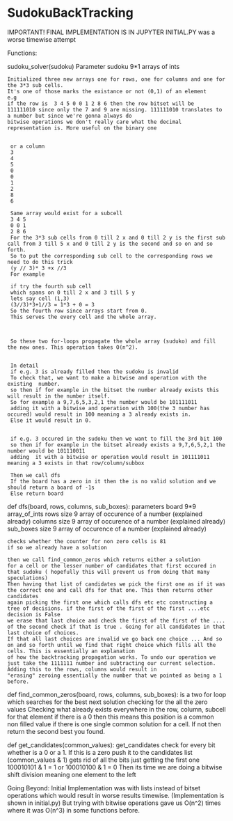 # SudokuBackTracking
IMPORTANT! FINAL IMPLEMENTATION IS IN JUPYTER
INITIAL.PY was a worse timewise attempt

Functions: 

sudoku_solver(sudoku) 
	Parameter sudoku 9*1 arrays of ints 

	Initialized three new arrays one for rows, one for columns and one for the 3*3 sub cells.
	It's one of those marks the existance or not (0,1) of an element 
	e.g
	if the row is  3 4 5 0 0 1 2 8 6 then the row bitset will be 
	111111010 since only the 7 and 9 are missing. 111111010 translates to a number but since we're gonna always do 
	bitwise operations we don't really care what the decimal representation is. More useful on the binary one
	 

	 or a column 
	 3 
	 4
	 5 
	 0
	 0
	 1 
	 2
	 8
	 6
	 
	 Same array would exist for a subcell 
	 3 4 5 
	 0 0 1 
	 2 8 6
	 For the 3*3 sub cells from 0 till 2 x and 0 till 2 y is the first sub call from 3 till 5 x and 0 till 2 y is the second and so on and so forth. 
	 So to put the corresponding sub cell to the corresponding rows we need to do this trick  
	 (y // 3)* 3 +x //3
	 For example 
	 
	 if try the fourth sub cell 
	 which spans on 0 till 2 x and 3 till 5 y 
	 lets say cell (1,3)
	 (3//3)*3+1//3 = 1*3 + 0 = 3
	 So the fourth row since arrays start from 0. 
	 This serves the every cell and the whole array.
	 
	 
	 
	 So these two for-loops propagate the whole array (suduko) and fill the new ones. This operation takes O(n^2). 
	 
	 
	 In detail 
	 if e.g. 3 is already filled then the sudoku is invalid
     To check that, we want to make a bitwise and operation with the existing  number.
     so then if for example in the bitset the number already exists this will result in the number itself.
	 So for example a 9,7,6,5,3,2,1 the number would be 101111011
     adding it with a bitwise and operation with 100(the 3 number has occured) would result in 100 meaning a 3 already exists in.
	 Else it would result in 0. 
	 
	 
	 if e.g. 3 occured in the sudoku then we want to fill the 3rd bit 100
     so then if for example in the bitset already exists a 9,7,6,5,2,1 the number would be 101110011
     adding  it with a bitwise or operation would result in 101111011 meaning a 3 exists in that row/column/subbox
 
	 Then we call dfs 
	 If the board has a zero in it then the is no valid solution and we should return a board of -1s 
	 Else return board
 
def dfs(board, rows, columns, sub_boxes):
	parameters 
	board 9*9 array_of_ints 
	rows size 9 array of occurence of a number (explained already)
	columns size 9 array of occurence of a number (explained already)
	sub_boxes size 9 array of occurence of a number (explained already)

	 
	checks whether the counter for non zero cells is 81 
	if so we already have a solution 

	then we call find_common_zeros which returns either a solution 
	for a cell or the lesser number of candidates that first occured in that sudoku ( hopefully this will prevent us from doing that many speculations) 
	Then having that list of candidates we pick the first one as if it was the correct one and call dfs for that one. This then returns other candidates 
	again picking the first one which calls dfs etc etc constructing a tree of decisions. if the first of the first of the first ....etc decision is False 
	we erase that last choice and check the first of the first of the .... of the second check if that is true . Going for all candidates in that last choice of choices.
	If that all last choices are invalid we go back one choice ... And so on and so forth until we find that right choice which fills all the cells. This is essentially an explanation 
	of how the backtracking propagation works. To undo our operation we just take the 1111111 number and subtracting our current selection. Adding this to the rows, columns would result in 
	"erasing" zeroing essentially the number that we pointed as being a 1 before.


def find_common_zeros(board, rows, columns, sub_boxes):
	is a two for loop which searches for the best next solution checking for the all the zero values
	Checking what already exists everywhere in the row, column, subcell for that element
	if there is a 0 then this means this position is a common non filled value
	if there is one single common solution for a cell. If not then return the second best you found.
	
	
def get_candidates(common_values):
	get_candidates check for every bit whether is a 0 or a 1. If this is a zero push it to the candidates list
	(common_values & 1) gets rid of all the bits just getting the first one 100010101 & 1 = 1 or 100010100 & 1  = 0
	Then its time we are doing a bitwise shift division meaning one element to the left
	
	
Going Beyond:
Initial Implementation was with lists instead of bitset operations which would result in worse results timewise. (Implementation is shown in initial.py)
But trying with bitwise operations gave us O(n^2) times where it was O(n^3) in some functions before. 




 
 
